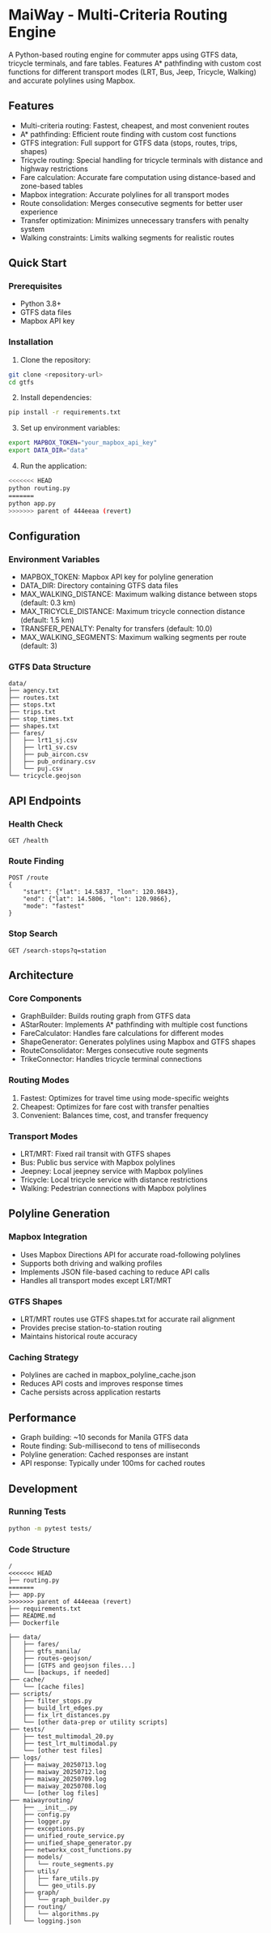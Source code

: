 # MaiWay - Multi-Criteria Routing Engine

A Python-based routing engine for commuter apps using GTFS data, tricycle terminals, and fare tables. Features A* pathfinding with custom cost functions for different transport modes (LRT, Bus, Jeep, Tricycle, Walking) and accurate polylines using Mapbox.

## Features

- Multi-criteria routing: Fastest, cheapest, and most convenient routes
- A* pathfinding: Efficient route finding with custom cost functions
- GTFS integration: Full support for GTFS data (stops, routes, trips, shapes)
- Tricycle routing: Special handling for tricycle terminals with distance and highway restrictions
- Fare calculation: Accurate fare computation using distance-based and zone-based tables
- Mapbox integration: Accurate polylines for all transport modes
- Route consolidation: Merges consecutive segments for better user experience
- Transfer optimization: Minimizes unnecessary transfers with penalty system
- Walking constraints: Limits walking segments for realistic routes

## Quick Start

### Prerequisites

- Python 3.8+
- GTFS data files
- Mapbox API key

### Installation

1. Clone the repository:
```bash
git clone <repository-url>
cd gtfs
```

2. Install dependencies:
```bash
pip install -r requirements.txt
```

3. Set up environment variables:
```bash
export MAPBOX_TOKEN="your_mapbox_api_key"
export DATA_DIR="data"
```

4. Run the application:
```bash
<<<<<<< HEAD
python routing.py
=======
python app.py
>>>>>>> parent of 444eeaa (revert)
```

## Configuration

### Environment Variables

- MAPBOX_TOKEN: Mapbox API key for polyline generation
- DATA_DIR: Directory containing GTFS data files
- MAX_WALKING_DISTANCE: Maximum walking distance between stops (default: 0.3 km)
- MAX_TRICYCLE_DISTANCE: Maximum tricycle connection distance (default: 1.5 km)
- TRANSFER_PENALTY: Penalty for transfers (default: 10.0)
- MAX_WALKING_SEGMENTS: Maximum walking segments per route (default: 3)

### GTFS Data Structure

```
data/
├── agency.txt
├── routes.txt
├── stops.txt
├── trips.txt
├── stop_times.txt
├── shapes.txt
├── fares/
│   ├── lrt1_sj.csv
│   ├── lrt1_sv.csv
│   ├── pub_aircon.csv
│   ├── pub_ordinary.csv
│   └── puj.csv
└── tricycle.geojson
```

## API Endpoints

### Health Check
```
GET /health
```

### Route Finding
```
POST /route
{
    "start": {"lat": 14.5837, "lon": 120.9843},
    "end": {"lat": 14.5806, "lon": 120.9866},
    "mode": "fastest"
}
```

### Stop Search
```
GET /search-stops?q=station
```

## Architecture

### Core Components

- GraphBuilder: Builds routing graph from GTFS data
- AStarRouter: Implements A* pathfinding with multiple cost functions
- FareCalculator: Handles fare calculations for different modes
- ShapeGenerator: Generates polylines using Mapbox and GTFS shapes
- RouteConsolidator: Merges consecutive route segments
- TrikeConnector: Handles tricycle terminal connections

### Routing Modes

1. Fastest: Optimizes for travel time using mode-specific weights
2. Cheapest: Optimizes for fare cost with transfer penalties
3. Convenient: Balances time, cost, and transfer frequency

### Transport Modes

- LRT/MRT: Fixed rail transit with GTFS shapes
- Bus: Public bus service with Mapbox polylines
- Jeepney: Local jeepney service with Mapbox polylines
- Tricycle: Local tricycle service with distance restrictions
- Walking: Pedestrian connections with Mapbox polylines

## Polyline Generation

### Mapbox Integration
- Uses Mapbox Directions API for accurate road-following polylines
- Supports both driving and walking profiles
- Implements JSON file-based caching to reduce API calls
- Handles all transport modes except LRT/MRT

### GTFS Shapes
- LRT/MRT routes use GTFS shapes.txt for accurate rail alignment
- Provides precise station-to-station routing
- Maintains historical route accuracy

### Caching Strategy
- Polylines are cached in mapbox_polyline_cache.json
- Reduces API costs and improves response times
- Cache persists across application restarts

## Performance

- Graph building: ~10 seconds for Manila GTFS data
- Route finding: Sub-millisecond to tens of milliseconds
- Polyline generation: Cached responses are instant
- API response: Typically under 100ms for cached routes

## Development

### Running Tests
```bash
python -m pytest tests/
```

### Code Structure
```
/
<<<<<<< HEAD
├── routing.py
=======
├── app.py
>>>>>>> parent of 444eeaa (revert)
├── requirements.txt
├── README.md
├── Dockerfile

├── data/
│   ├── fares/
│   ├── gtfs_manila/
│   ├── routes-geojson/
│   ├── [GTFS and geojson files...]
│   └── [backups, if needed]
├── cache/
│   └── [cache files]
├── scripts/
│   ├── filter_stops.py
│   ├── build_lrt_edges.py
│   ├── fix_lrt_distances.py
│   └── [other data-prep or utility scripts]
├── tests/
│   ├── test_multimodal_20.py
│   ├── test_lrt_multimodal.py
│   └── [other test files]
├── logs/
│   ├── maiway_20250713.log
│   ├── maiway_20250712.log
│   ├── maiway_20250709.log
│   ├── maiway_20250708.log
│   └── [other log files]
├── maiwayrouting/
│   ├── __init__.py
│   ├── config.py
│   ├── logger.py
│   ├── exceptions.py
│   ├── unified_route_service.py
│   ├── unified_shape_generator.py
│   ├── networkx_cost_functions.py
│   ├── models/
│   │   └── route_segments.py
│   ├── utils/
│   │   ├── fare_utils.py
│   │   └── geo_utils.py
│   ├── graph/
│   │   └── graph_builder.py
│   ├── routing/
│   │   └── algorithms.py
│   └── logging.json
```